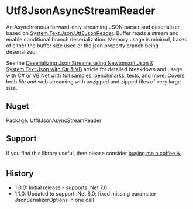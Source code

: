 ﻿# Utf8JsonAsyncStreamReader

An Asynchronous forward-only streaming JSON parser and deserializer based on [System.Text.Json.Utf8JsonReader](https://github.com/dotnet/runtime/blob/418aa8ab6bb5cce2be1a8dee292818d2c201f152/src/libraries/System.Text.Json/src/System/Text/Json/Reader/Utf8JsonReader.cs). Buffer reads a stream and enable conditional branch deserialization. Memory usage is minimal, based of either the buffer size used or the json property branch being deserialized.

See the [Deserializing Json Streams using Newtonsoft.Json & System.Text.Json with C# & VB](https://www.codeproject.com/Articles/5340376/Deserializing-Json-Streams-using-Newtonsoft-and-Sy') article for detailed breakdown and usage with C# or VB.Net with full samples, benchmarks, tests, and more. Covers both file and web streaming with unzipped and zipped files of very large size.

## Nuget

Package: [Utf8JsonAsyncStreamReader](https://www.nuget.org/packages/Utf8JsonAsyncStreamReader)

## Support

If you find this library useful, then please consider [buying me a coffee ☕](https://bmc.link/gragra33).

## History

- 1.0.0: Initial release - supports .Net 7.0
- 1.1.0: Updated to support .Net 8.0; fixed missing paramater JsonSerializerOptions in one call